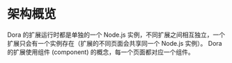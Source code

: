 # 架构概览

Dora 的扩展运行时都是单独的一个 Node.js 实例，不同扩展之间相互独立，一个扩展只会有一个实例存在（扩展的不同页面会共享同一个 Node.js 实例）。
Dora 的扩展使用组件 (component) 的概念，每一个页面都对应一个组件。
